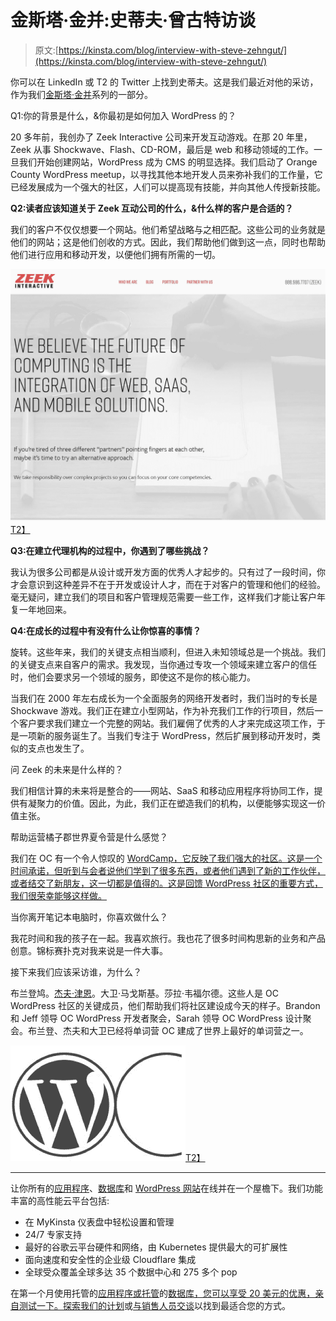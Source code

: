 # 金斯塔·金并:史蒂夫·曾古特访谈

> 原文:[https://kinsta.com/blog/interview-with-steve-zehngut/](https://kinsta.com/blog/interview-with-steve-zehngut/)

你可以在 LinkedIn 或 T2 的 Twitter 上找到史蒂夫。这是我们最近对他的采访，作为我们[金斯塔·金并](https://kinsta.com/?post_type=post&s=kingpin)系列的一部分。

Q1:你的背景是什么，&你最初是如何加入 WordPress 的？

20 多年前，我创办了 Zeek Interactive 公司来开发互动游戏。在那 20 年里，Zeek 从事 Shockwave、Flash、CD-ROM，最后是 web 和移动领域的工作。一旦我们开始创建网站，WordPress 成为 CMS 的明显选择。我们启动了 Orange County WordPress meetup，以寻找其他本地开发人员来弥补我们的工作量，它已经发展成为一个强大的社区，人们可以提高现有技能，并向其他人传授新技能。

**Q2:读者应该知道关于 Zeek 互动公司的什么，&什么样的客户是合适的？**

我们的客户不仅仅想要一个网站。他们希望战略与之相匹配。这些公司的业务就是他们的网站；这是他们创收的方式。因此，我们帮助他们做到这一点，同时也帮助他们进行应用和移动开发，以便他们拥有所需的一切。

[![zeek interactive](img/37dac98911a1b02e02260eec43f0d68e.png)T2】](http://zeek.com/)

**Q3:在建立代理机构的过程中，你遇到了哪些挑战？**

我认为很多公司都是从设计或开发方面的优秀人才起步的。只有过了一段时间，你才会意识到这种差异不在于开发或设计人才，而在于对客户的管理和他们的经验。毫无疑问，建立我们的项目和客户管理规范需要一些工作，这样我们才能让客户年复一年地回来。

**Q4:在成长的过程中有没有什么让你惊喜的事情？**

旋转。这些年来，我们的关键支点相当顺利，但进入未知领域总是一个挑战。我们的关键支点来自客户的需求。我发现，当你通过专攻一个领域来建立客户的信任时，他们会要求另一个领域的服务，即使这不是你的核心能力。

当我们在 2000 年左右成长为一个全面服务的网络开发者时，我们当时的专长是 Shockwave 游戏。我们正在建立小型网站，作为补充我们工作的行项目，然后一个客户要求我们建立一个完整的网站。我们雇佣了优秀的人才来完成这项工作，于是一项新的服务诞生了。当我们专注于 WordPress，然后扩展到移动开发时，类似的支点也发生了。

问 Zeek 的未来是什么样的？

我们相信计算的未来将是整合的——网站、SaaS 和移动应用程序将协同工作，提供有凝聚力的价值。因此，为此，我们正在塑造我们的机构，以便能够实现这一价值主张。

帮助运营橘子郡世界夏令营是什么感觉？

我们在 OC 有一个令人惊叹的 [WordCamp，它反映了我们强大的社区。这是一个时间承诺，但听到与会者说他们学到了很多东西，或者他们遇到了新的工作伙伴，或者结交了新朋友，这一切都是值得的。这是回馈 WordPress 社区的重要方式，我们很荣幸能够这样做。](https://2016.oc.wordcamp.org/)

当你离开笔记本电脑时，你喜欢做什么？

我花时间和我的孩子在一起。我喜欢旅行。我也花了很多时间构思新的业务和产品创意。锦标赛扑克对我来说是一件大事。

接下来我们应该采访谁，为什么？

布兰登鸠。[杰夫·津恩](https://twitter.com/jeffreyzinn)。大卫·马戈斯基。莎拉·韦福尔德。这些人是 OC WordPress 社区的关键成员，他们帮助我们将社区建设成今天的样子。Brandon 和 Jeff 领导 OC WordPress 开发者聚会，Sarah 领导 OC WordPress 设计聚会。布兰登、杰夫和大卫已经将单词营 OC 建成了世界上最好的单词营之一。

[![wordcamp meetup oc](img/37604848ba1debb17d7b2bb58227435c.png)T2】](http://www.meetup.com/OC-Wordpress-Group/)

* * *

让你所有的[应用程序](https://kinsta.com/application-hosting/)、[数据库](https://kinsta.com/database-hosting/)和 [WordPress 网站](https://kinsta.com/wordpress-hosting/)在线并在一个屋檐下。我们功能丰富的高性能云平台包括:

*   在 MyKinsta 仪表盘中轻松设置和管理
*   24/7 专家支持
*   最好的谷歌云平台硬件和网络，由 Kubernetes 提供最大的可扩展性
*   面向速度和安全性的企业级 Cloudflare 集成
*   全球受众覆盖全球多达 35 个数据中心和 275 多个 pop

在第一个月使用托管的[应用程序或托管](https://kinsta.com/application-hosting/)的[数据库，您可以享受 20 美元的优惠，亲自测试一下。探索我们的](https://kinsta.com/database-hosting/)[计划](https://kinsta.com/plans/)或[与销售人员交谈](https://kinsta.com/contact-us/)以找到最适合您的方式。